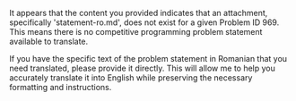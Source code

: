 It appears that the content you provided indicates that an attachment, specifically 'statement-ro.md', does not exist for a given Problem ID 969. This means there is no competitive programming problem statement available to translate.

If you have the specific text of the problem statement in Romanian that you need translated, please provide it directly. This will allow me to help you accurately translate it into English while preserving the necessary formatting and instructions.